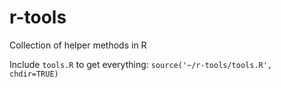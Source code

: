# r-tools
Collection of helper methods in R

Include `tools.R` to get everything: `source('~/r-tools/tools.R', chdir=TRUE)`

